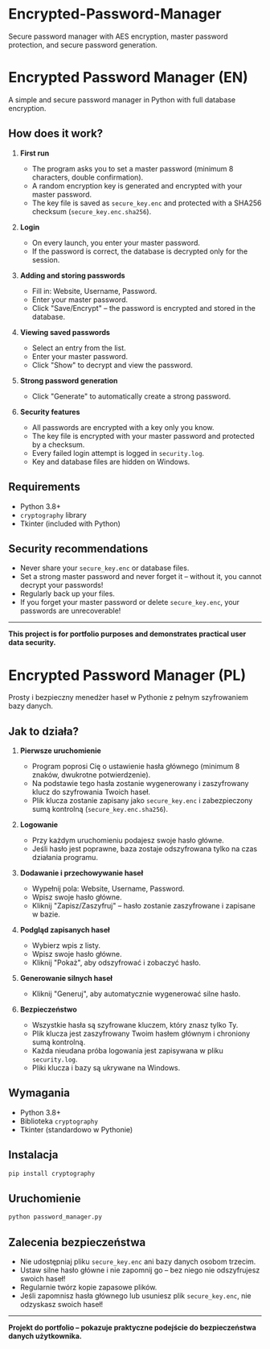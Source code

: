 # Encrypted-Password-Manager
Secure password manager with AES encryption, master password protection, and secure password generation.


# Encrypted Password Manager (EN)

A simple and secure password manager in Python with full database encryption.

## How does it work?

1. **First run**
   - The program asks you to set a master password (minimum 8 characters, double confirmation).
   - A random encryption key is generated and encrypted with your master password.
   - The key file is saved as `secure_key.enc` and protected with a SHA256 checksum (`secure_key.enc.sha256`).

2. **Login**
   - On every launch, you enter your master password.
   - If the password is correct, the database is decrypted only for the session.

3. **Adding and storing passwords**
   - Fill in: Website, Username, Password.
   - Enter your master password.
   - Click "Save/Encrypt" – the password is encrypted and stored in the database.

4. **Viewing saved passwords**
   - Select an entry from the list.
   - Enter your master password.
   - Click "Show" to decrypt and view the password.

5. **Strong password generation**
   - Click "Generate" to automatically create a strong password.

6. **Security features**
   - All passwords are encrypted with a key only you know.
   - The key file is encrypted with your master password and protected by a checksum.
   - Every failed login attempt is logged in `security.log`.
   - Key and database files are hidden on Windows.

## Requirements

- Python 3.8+
- `cryptography` library
- Tkinter (included with Python)

## Security recommendations

- Never share your `secure_key.enc` or database files.
- Set a strong master password and never forget it – without it, you cannot decrypt your passwords!
- Regularly back up your files.
- If you forget your master password or delete `secure_key.enc`, your passwords are unrecoverable!

---

**This project is for portfolio purposes and demonstrates practical user data security.**


# Encrypted Password Manager (PL)

Prosty i bezpieczny menedżer haseł w Pythonie z pełnym szyfrowaniem bazy danych.

## Jak to działa?

1. **Pierwsze uruchomienie**
   - Program poprosi Cię o ustawienie hasła głównego (minimum 8 znaków, dwukrotne potwierdzenie).
   - Na podstawie tego hasła zostanie wygenerowany i zaszyfrowany klucz do szyfrowania Twoich haseł.
   - Plik klucza zostanie zapisany jako `secure_key.enc` i zabezpieczony sumą kontrolną (`secure_key.enc.sha256`).

2. **Logowanie**
   - Przy każdym uruchomieniu podajesz swoje hasło główne.
   - Jeśli hasło jest poprawne, baza zostaje odszyfrowana tylko na czas działania programu.

3. **Dodawanie i przechowywanie haseł**
   - Wypełnij pola: Website, Username, Password.
   - Wpisz swoje hasło główne.
   - Kliknij "Zapisz/Zaszyfruj" – hasło zostanie zaszyfrowane i zapisane w bazie.

4. **Podgląd zapisanych haseł**
   - Wybierz wpis z listy.
   - Wpisz swoje hasło główne.
   - Kliknij "Pokaż", aby odszyfrować i zobaczyć hasło.

5. **Generowanie silnych haseł**
   - Kliknij "Generuj", aby automatycznie wygenerować silne hasło.

6. **Bezpieczeństwo**
   - Wszystkie hasła są szyfrowane kluczem, który znasz tylko Ty.
   - Plik klucza jest zaszyfrowany Twoim hasłem głównym i chroniony sumą kontrolną.
   - Każda nieudana próba logowania jest zapisywana w pliku `security.log`.
   - Pliki klucza i bazy są ukrywane na Windows.

## Wymagania

- Python 3.8+
- Biblioteka `cryptography`
- Tkinter (standardowo w Pythonie)

## Instalacja

```bash
pip install cryptography
```

## Uruchomienie

```bash
python password_manager.py
```

## Zalecenia bezpieczeństwa

- Nie udostępniaj pliku `secure_key.enc` ani bazy danych osobom trzecim.
- Ustaw silne hasło główne i nie zapomnij go – bez niego nie odszyfrujesz swoich haseł!
- Regularnie twórz kopie zapasowe plików.
- Jeśli zapomnisz hasła głównego lub usuniesz plik `secure_key.enc`, nie odzyskasz swoich haseł!

---

**Projekt do portfolio – pokazuje praktyczne podejście do bezpieczeństwa danych użytkownika.**
